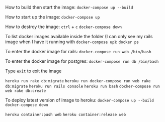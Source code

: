 How to build then start the image:
`docker-compose up --build`

How to start up the image:
`docker-compose up`

How to destroy the image:
`ctrl` + `c`
`docker-compose down`

To list docker images available inside the folder (I can only see my rails image when I have it running with `docker-compose up`):
`docker ps`

To enter the docker image for rails:
`docker-compose run web /bin/bash`

To enter the docker image for postgres:
`docker-compose run db /bin/bash`

Type `exit` to exit the image

`heroku run rake db:migrate`
`heroku run docker-compose run web rake db:migrate`
`heroku run rails console`
`heroku run bash`
`docker-compose run web rake db:create`

To deploy latest version of image to heroku:
`docker-compose up --build`
`docker-compose down`
<!-- `docker-compose push web` -->
`heroku container:push web`
`heroku container:release web`
